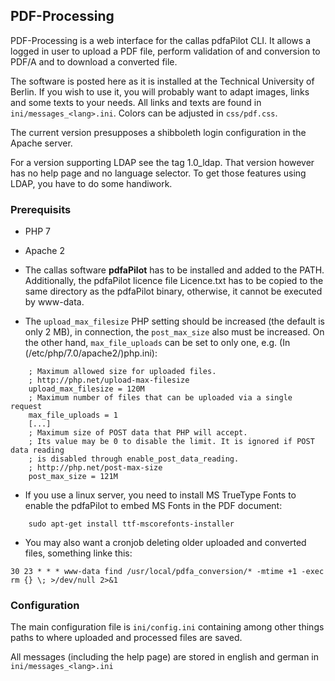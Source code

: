 ## PDF-Processing
PDF-Processing is a web interface for the callas pdfaPilot CLI. It allows a logged in user to upload a PDF file, perform validation of and conversion to PDF/A and to download a converted file. 

The software is posted here as it is installed at the Technical University of Berlin. If you wish to use it, you will probably want to adapt images, links and some texts to your needs. All links and texts are found in `ini/messages_<lang>.ini`. Colors can be adjusted in `css/pdf.css`.  

The current version presupposes a shibboleth login configuration in the Apache server.

For a version supporting LDAP see the tag 1.0_ldap. That version however has no help page and no language selector. To get those features using LDAP, you have to do some handiwork.

### Prerequisits

* PHP 7
* Apache 2
* The callas software **pdfaPilot** has to be installed and added to the PATH. Additionally, the pdfaPilot licence file Licence.txt has to be copied to the same directory as the pdfaPilot binary, otherwise, it cannot be executed by www-data.

* The `upload_max_filesize` PHP setting should be increased (the default is only 2 MB), in connection, the `post_max_size` also must be increased. On the other hand, `max_file_uploads` can be set to only one, e.g. (In (/etc/php/7.0/apache2/)php.ini):

```
    ; Maximum allowed size for uploaded files.
    ; http://php.net/upload-max-filesize
    upload_max_filesize = 120M
    ; Maximum number of files that can be uploaded via a single request
    max_file_uploads = 1
	[...]
    ; Maximum size of POST data that PHP will accept.
    ; Its value may be 0 to disable the limit. It is ignored if POST data reading
    ; is disabled through enable_post_data_reading.
    ; http://php.net/post-max-size
    post_max_size = 121M
```
* If you use a linux server, you need to install MS TrueType Fonts to enable the pdfaPilot to embed MS Fonts in the PDF document:
```
    sudo apt-get install ttf-mscorefonts-installer
```

* You may also want a cronjob deleting older uploaded and converted files, something linke this:
```
30 23 * * * www-data find /usr/local/pdfa_conversion/* -mtime +1 -exec rm {} \; >/dev/null 2>&1
```

### Configuration

The main configuration file is `ini/config.ini` containing among other things paths to where uploaded and processed files are saved.

All messages (including the help page) are stored in english and german in `ini/messages_<lang>.ini`


